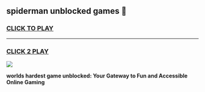 
## spiderman unblocked games 👋
<h3>
<a href="https://premium.freeplayer.one?title=spiderman_unblocked_games&ref=13F">CLICK TO PLAY</a></h3>
<hr>

<h3>
<a href="https://premium.freeplayer.one?title=spiderman_unblocked_games&ref=13F">CLICK 2 PLAY</a>
  
</h3>

<a href="https://premium.freeplayer.one?title=spiderman_unblocked_games&ref=12F/"><img src="https://clearcache.store/games.png"></a>


**worlds hardest game unblocked: Your Gateway to Fun and Accessible Online Gaming**
